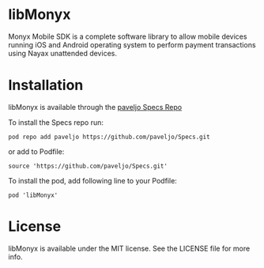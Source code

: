 # libMonyx

Monyx Mobile SDK is a complete software library to allow mobile devices running iOS and Android operating system to perform payment transactions using Nayax unattended devices.

# Installation

libMonyx is available through the [paveljo Specs Repo](https://github.com/paveljo/specs)

To install the Specs repo run:

``pod repo add paveljo https://github.com/paveljo/Specs.git``

or add to Podfile:

``source 'https://github.com/paveljo/Specs.git'``

To install the pod, add following line to your Podfile:

``pod 'libMonyx'``

# License
libMonyx is available under the MIT license. See the LICENSE file for more info.

